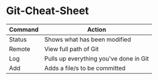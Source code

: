 # Git-Cheat-Sheet

|Command|Action|
|-------|------|
|Status|Shows what has been modified|
|Remote|View full path of Git|
|Log|Pulls up everything you've done in Git|
|Add|Adds a file/s to be committed|

